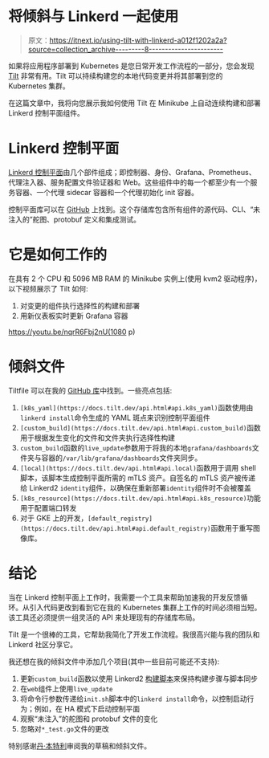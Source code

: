 # 将倾斜与 Linkerd 一起使用

> 原文：<https://itnext.io/using-tilt-with-linkerd-a012f1202a2a?source=collection_archive---------8----------------------->

如果将应用程序部署到 Kubernetes 是您日常开发工作流程的一部分，您会发现 [Tilt](https://tilt.dev) 非常有用。Tilt 可以持续构建您的本地代码变更并将其部署到您的 Kubernetes 集群。

在这篇文章中，我将向您展示我如何使用 Tilt 在 Minikube 上自动连续构建和部署 Linkerd 控制平面组件。

# Linkerd 控制平面

[Linkerd 控制平面](https://linkerd.io/2/reference/architecture/)由几个部件组成；即控制器、身份、Grafana、Prometheus、代理注入器、服务配置文件验证器和 Web。这些组件中的每一个都至少有一个服务容器、一个代理 sidecar 容器和一个代理初始化 init 容器。

控制平面库可以在 [GitHub](https://github.com/linkerd/linkerd2) 上找到。这个存储库包含所有组件的源代码、CLI、“未注入的”舵图、protobuf 定义和集成测试。

# 它是如何工作的

在具有 2 个 CPU 和 5096 MB RAM 的 Minikube 实例上(使用 kvm2 驱动程序)，以下视频展示了 Tilt 如何:

1.  对变更的组件执行选择性的构建和部署
2.  用新仪表板实时更新 Grafana 容器

https://youtu.be/nqrR6Fbj2nU(1080 p)

# 倾斜文件

Tiltfile 可以在我的 [GitHub 库](https://github.com/ihcsim/linkerd2-tilt)中找到。一些亮点包括:

1.  `[k8s_yaml](https://docs.tilt.dev/api.html#api.k8s_yaml)`函数使用由`linkerd install`命令生成的 YAML 斑点来识别控制平面组件
2.  `[custom_build](https://docs.tilt.dev/api.html#api.custom_build)`函数用于根据发生变化的文件和文件夹执行选择性构建
3.  `custom_build`函数的`live_update`参数用于将我的本地`grafana/dashboards`文件夹与容器的`/var/lib/grafana/dashboards`文件夹同步。
4.  `[local](https://docs.tilt.dev/api.html#api.local)`函数用于调用 shell 脚本，该脚本生成控制平面所需的 mTLS 资产。自签名的 mTLS 资产被传递给 Linkerd2 `identity`组件，以确保在重新部署`identity`组件时不会被覆盖
5.  `[k8s_resource](https://docs.tilt.dev/api.html#api.k8s_resource)`功能用于配置端口转发
6.  对于 GKE 上的开发，`[default_registry](https://docs.tilt.dev/api.html#api.default_registry)`函数用于重写图像库。

# 结论

当在 Linkerd 控制平面上工作时，我需要一个工具来帮助加速我的开发反馈循环。从引入代码更改到看到它在我的 Kubernetes 集群上工作的时间必须相当短。该工具还必须提供一组灵活的 API 来处理现有的存储库布局。

Tilt 是一个很棒的工具，它帮助我简化了开发工作流程。我很高兴能与我的团队和 Linkerd 社区分享它。

我还想在我的倾斜文件中添加几个项目(其中一些目前可能还不支持):

1.  更新`custom_build`函数以使用 Linkerd2 [构建脚本](https://github.com/linkerd/linkerd2/tree/master/bin)来保持构建步骤与脚本同步
2.  在`web`组件上使用`live_update`
3.  将命令行参数传递给`init.sh`脚本中的`linkerd install`命令，以控制启动行为；例如，在 HA 模式下启动控制平面
4.  观察“未注入”的舵图和 protobuf 文件的变化
5.  忽略对`*_test.go`文件的更改

特别感谢[丹·本特利](https://medium.com/u/d3a2fbd2b0ab?source=post_page-----a012f1202a2a--------------------------------)审阅我的草稿和倾斜文件。